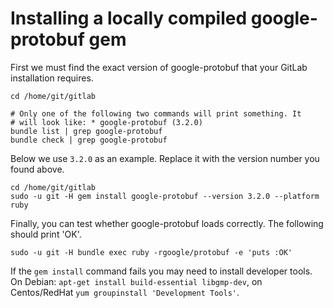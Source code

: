 # Installing a locally compiled google-protobuf gem

First we must find the exact version of google-protobuf that your
GitLab installation requires.

    cd /home/git/gitlab

    # Only one of the following two commands will print something. It
    # will look like: * google-protobuf (3.2.0)
    bundle list | grep google-protobuf
    bundle check | grep google-protobuf

Below we use `3.2.0` as an example. Replace it with the version number
you found above.

    cd /home/git/gitlab
    sudo -u git -H gem install google-protobuf --version 3.2.0 --platform ruby

Finally, you can test whether google-protobuf loads correctly. The
following should print 'OK'.

    sudo -u git -H bundle exec ruby -rgoogle/protobuf -e 'puts :OK'

If the `gem install` command fails you may need to install developer
tools. On Debian: `apt-get install build-essential libgmp-dev`, on
Centos/RedHat `yum groupinstall 'Development Tools'`.
